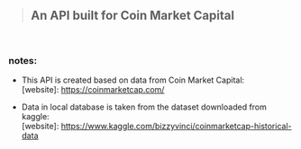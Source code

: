> ## An API built for Coin Market Capital

<br>

### notes:


- This API is created based on data from Coin Market Capital:<br>
  [website]: https://coinmarketcap.com/

- Data in local database is taken from the dataset downloaded from kaggle: <br>
  [website]: https://www.kaggle.com/bizzyvinci/coinmarketcap-historical-data